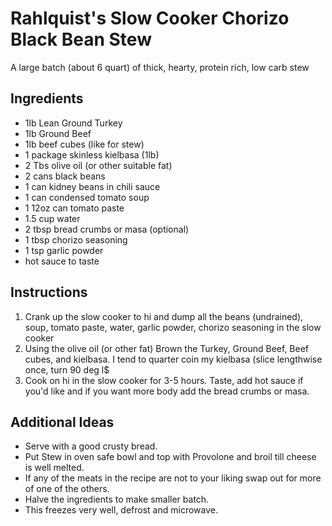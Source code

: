 # Rahlquist's Slow Cooker Chorizo Black Bean Stew

A large batch (about 6 quart) of thick, hearty, protein rich, low carb stew

## Ingredients

* 1lb Lean Ground Turkey
* 1lb Ground Beef
* 1lb beef cubes (like for stew)
* 1 package skinless kielbasa (1lb)
* 2 Tbs olive oil (or other suitable fat)
* 2 cans black beans
* 1 can kidney beans in chili sauce
* 1 can condensed tomato soup
* 1 12oz can tomato paste
* 1.5 cup water
* 2 tbsp bread crumbs or masa (optional)
* 1 tbsp chorizo seasoning
* 1 tsp garlic powder
* hot sauce to taste

## Instructions

1. Crank up the slow cooker to hi and dump all the beans (undrained), soup, tomato paste, water, garlic powder, chorizo seasoning in the slow cooker
2. Using the olive oil (or other fat) Brown the Turkey, Ground Beef, Beef cubes, and kielbasa. I tend to quarter coin my kielbasa (slice lengthwise once, turn 90 deg l$
3. Cook on hi in the slow cooker for 3-5 hours. Taste, add hot sauce if you'd like and if you want more body add the bread crumbs or masa.

## Additional Ideas

* Serve with a good crusty bread.
* Put Stew in oven safe bowl and top with Provolone and broil till cheese is well melted.
* If any of the meats in the recipe are not to your liking swap out for more of one of the others.
* Halve the ingredients to make smaller batch.
* This freezes very well, defrost and microwave.


